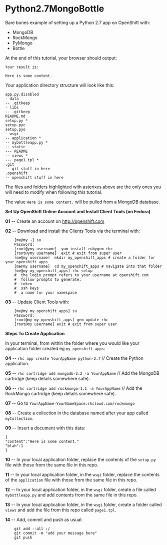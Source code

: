 Python2.7MongoBottle
======================================

Bare bones example of setting up a Python 2.7 app on OpenShift with:

- MongoDB
- RockMongo
- PyMongo
- Bottle

At the end of this tutorial, your browser should output:

    Your result is:
    
    Here is some content.
    
Your application directory structure will look like this:

    app.py.disabled
    - data
    -- .gitkeep
    - libs
    -- .gitkeep
    README.md
    setup.py *
    setup.pyc
    setup.pyo
    - wsgi
    -- application *
    -- mybottleapp.py *
    -- static
    --- README
    -- views *
    --- page1.tpl *
    .git
    -- git stuff in here
    .openshift
    -- openshift stuff in here
    
The files and folders highlighted with asterixes above are the only ones you will need to modify when following this tutorial.  
    
The value `Here is some content.` will be pulled from a MongoDB database.  

**Set Up OpenShift Online Account and Install Client Tools (on Fedora)**

**01** -- Create an account on http://openshift.com

**02** -- Download and install the Clients Tools via the terminal with:

        [me@my ~] su
        Password:
        [root@ymy username]  yum install rubygem-rhc
        [root@ymy username]  exit # exit from super user
        [me@my username]  mkdir my_openshift_apps # create a folder for your openshift apps
        [me@my username]  cd my_openshift_apps # navigate into that folder
        [me@my my_openshift_apps] rhc setup
        #  the login prompt refers to your username at openshift.com
        #  follow prompts to generate:
        #  token
        #  ssh keys
        #  a name for your namespace
        
**03** -- Update Client Tools with:

        [me@my my_openshift_apps] su
        Password:
        [root@my my_openshift_apps] gem update rhc
        [root@my username] exit # exit from super user

**Steps To Create Application**

In your terminal, from within the folder where you would like your application folder created eg `my_openshift_apps`:  


**04** -- `rhc app create YourAppName python-2.7`   // Create the Python application.

**05** -- `rhc cartridge add mongodb-2.2 -a YourAppName`   // Add the MongoDB cartridge (keep details somewhere safe).

**06** -- `rhc cartridge add rockmongo-1.1 -a YourAppName`   // Add the RockMongo cartridge (keep details somewhere safe).

**07** -- Go to `YourAppName-YourNameSpace.rhcloud.com/rockmongo`

**08** -- Create a collection in the database named after your app called `myCollection`.

**09** -- Insert a document with this data:


    {
    "content":"Here is some content."
    "blah":1
    }


**10** -- In your local application folder, replace the contents of the `setup.py` file with those from the same file in this repo.

**11** -- In your local application folder, in the `wsgi` folder, replace the contents of the `application` file with those from the same file in this repo. 

**12** -- In your local application folder, in the `wsgi` folder, create a file called `mybottleapp.py` and add contents from the same file in this repo.

**13** -- In your local application folder, in the `wsgi` folder, create a folder called `views` and add the file from this repo called `page1.tpl`.  

**14** -- Add, commit and push as usual:  

        git add --all :/
        git commit -m "add your message here"
        git push
